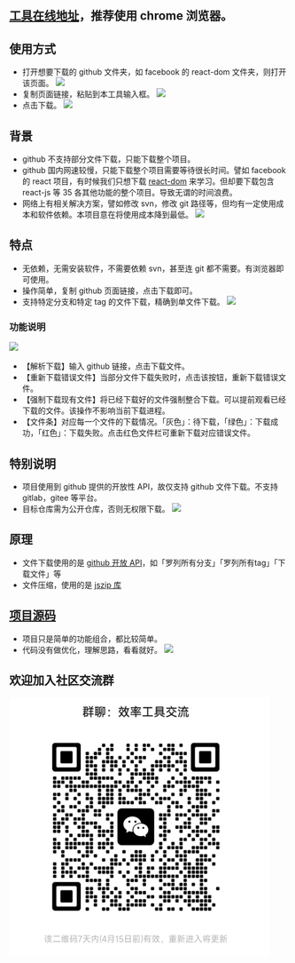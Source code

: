 ## [工具在线地址](http://blog.luckly-mjw.cn/tool-show/github-directory-downloader/index.html)，推荐使用 chrome 浏览器。


## 使用方式

* 打开想要下载的 github 文件夹，如 facebook 的 react-dom 文件夹，则打开该页面。
![](http://upyun.luckly-mjw.cn/Assets/github-directory-downloader/001.jpeg)
* 复制页面链接，粘贴到本工具输入框。
![](http://upyun.luckly-mjw.cn/Assets/github-directory-downloader/002.jpeg)
* 点击下载。
![](http://upyun.luckly-mjw.cn/Assets/github-directory-downloader/003.jpeg)

## 背景

* github 不支持部分文件下载，只能下载整个项目。
* github 国内网速较慢，只能下载整个项目需要等待很长时间。譬如 facebook 的 react 项目，有时候我们只想下载 [react-dom](https://github.com/facebook/react/tree/master/packages/react-dom) 来学习。但却要下载包含 react-js 等 35 各其他功能的整个项目。导致无谓的时间浪费。
* 网络上有相关解决方案，譬如修改 svn，修改 git 路径等，但均有一定使用成本和软件依赖。本项目意在将使用成本降到最低。
![](http://upyun.luckly-mjw.cn/Assets/github-directory-downloader/005.jpg)

## 特点

* 无依赖，无需安装软件，不需要依赖 svn，甚至连 git 都不需要。有浏览器即可使用。
* 操作简单，复制 github 页面链接，点击下载即可。
* 支持特定分支和特定 tag 的文件下载，精确到单文件下载。
![](http://upyun.luckly-mjw.cn/Assets/github-directory-downloader/006.jpg)

### 功能说明

![](http://upyun.luckly-mjw.cn/Assets/github-directory-downloader/004.jpeg)

* 【解析下载】输入 github 链接，点击下载文件。
* 【重新下载错误文件】当部分文件下载失败时，点击该按钮，重新下载错误文件。
* 【强制下载现有文件】将已经下载好的文件强制整合下载。可以提前观看已经下载的文件。该操作不影响当前下载进程。
* 【文件条】对应每一个文件的下载情况。「灰色」：待下载，「绿色」：下载成功，「红色」：下载失败。点击红色文件栏可重新下载对应错误文件。

## 特别说明

* 项目使用到 github 提供的开放性 API，故仅支持 github 文件下载。不支持 gitlab，gitee 等平台。
* 目标仓库需为公开仓库，否则无权限下载。
![](http://upyun.luckly-mjw.cn/Assets/github-directory-downloader/006.jpeg)

## 原理

* 文件下载使用的是 [github 开放 API](https://docs.github.com/cn/rest/reference/repos)，如「罗列所有分支」「罗列所有tag」「下载文件」等
* 文件压缩，使用的是 [jszip 库](https://github.com/Stuk/jszip#readme)

## [项目源码](https://github.com/Momo707577045/github-directory-downloader)

* 项目只是简单的功能组合，都比较简单。
* 代码没有做优化，理解思路，看看就好。
![](http://upyun.luckly-mjw.cn/Assets/github-directory-downloader/007.jpeg)

## 欢迎加入社区交流群

![界面](./imgs/tools.png) 